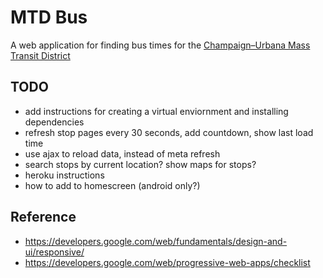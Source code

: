 # MTD Bus

A web application for finding bus times for the [Champaign–Urbana Mass Transit District](https://mtd.org/)

## TODO

- add instructions for creating a virtual enviornment and installing dependencies
- refresh stop pages every 30 seconds, add countdown, show last load time
- use ajax to reload data, instead of meta refresh
- search stops by current location? show maps for stops?
- heroku instructions
- how to add to homescreen (android only?)

## Reference

- https://developers.google.com/web/fundamentals/design-and-ui/responsive/
- https://developers.google.com/web/progressive-web-apps/checklist
